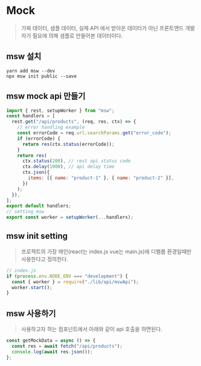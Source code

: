 # Mock

> 가짜 데이터, 샘플 데이터, 실제 API 에서 받아온 데이터가 아닌 프론트앤드 개발자가 필요에 의해 샘플로 만들어본 데이터이다.

## msw 설치

```
yarn add msw --dev
npx msw init public --save
```

## msw mock api 만들기

```js
import { rest, setupWorker } from "msw";
const handlers = [
  rest.get("/api/products", (req, res, ctx) => {
    // error handling example
    const errorCode = req.url.searchParams.get("error_code");
    if (errorCode) {
      return res(ctx.status(errorCode));
    }
    return res(
      ctx.status(200), // rest api status code
      ctx.delay(1000), // api delay time
      ctx.json({
        items: [{ name: "product-1" }, { name: "product-2" }],
      })
    );
  }),
];
export default handlers;
// setting msw
export const worker = setupWorker(...handlers);
```

## msw init setting

> 프로젝트의 가장 메인(react는 index.js vue는 main.js)에 디벨롭 환경일때만 사용한다고 정의한다.

```ts
// index.js
if (process.env.NODE_ENV === "development") {
  const { worker } = require("./lib/api/mswApi");
  worker.start();
}
```

## msw 사용하기

> 사용하고자 하는 컴포넌트에서 아래와 같이 api 호출을 하면된다.

```ts
const getMockData = async () => {
  const res = await fetch("/api/products");
  console.log(await res.json());
};
```
